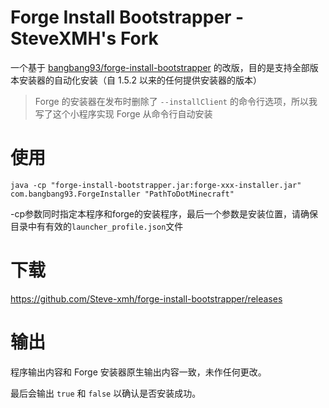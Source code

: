 # Forge Install Bootstrapper - SteveXMH's Fork

一个基于 [bangbang93/forge-install-bootstrapper](https://github.com/bangbang93/forge-install-bootstrapper) 的改版，目的是支持全部版本安装器的自动化安装（自 1.5.2 以来的任何提供安装器的版本）

> Forge 的安装器在发布时删除了 `--installClient` 的命令行选项，所以我写了这个小程序实现 Forge 从命令行自动安装

# 使用

```
java -cp "forge-install-bootstrapper.jar:forge-xxx-installer.jar" com.bangbang93.ForgeInstaller "PathToDotMinecraft"
```

-cp参数同时指定本程序和forge的安装程序，最后一个参数是安装位置，请确保目录中有有效的`launcher_profile.json`文件

# 下载

<https://github.com/Steve-xmh/forge-install-bootstrapper/releases>

# 输出
程序输出内容和 Forge 安装器原生输出内容一致，未作任何更改。

最后会输出 `true` 和 `false` 以确认是否安装成功。
